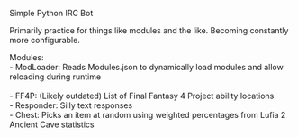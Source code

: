 Simple Python IRC Bot

Primarily practice for things like modules and the like. Becoming constantly more configurable.

Modules:  
    - ModLoader: Reads Modules.json to dynamically load modules and allow reloading during runtime  
    &nbsp;  
    - FF4P: (Likely outdated) List of Final Fantasy 4 Project ability locations  
    - Responder: Silly text responses  
    - Chest: Picks an item at random using weighted percentages from Lufia 2 Ancient Cave statistics  
